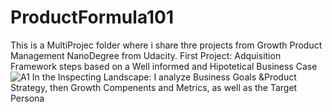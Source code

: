 # ProductFormula101
This is a MultiProjec folder where i share thre projects from Growth Product Management NanoDegree from Udacity.
First Project: Adquisition Framework steps based on a Well informed and Hipotetical Business Case 
![A1](https://user-images.githubusercontent.com/109490056/184507563-563d121e-b957-4a2b-89f3-6331d12e77d8.PNG)
In the Inspecting Landscape: I analyze Business Goals &Product Strategy, then Growth Compenents  and Metrics, as well as the Target Persona

